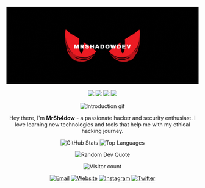 <!-- Header -->
<p align="center">
    <img src="https://raw.githubusercontent.com/MrShadowDev/MrShadowDev/main/banner.gif" alt="MrShadowDev banner">
</p>

<!-- Badges -->
<p align="center">
    <img src="https://img.shields.io/badge/Hacker-%23111111.svg?&style=for-the-badge&logo=hackerone&logoColor=white">
    <img src="https://img.shields.io/badge/Pentester-%23111111.svg?&style=for-the-badge&logo=Kali-Linux&logoColor=white">
    <img src="https://img.shields.io/badge/Python-%23111111.svg?&style=for-the-badge&logo=python&logoColor=white">
    <img src="https://img.shields.io/badge/JavaScript-%23111111.svg?&style=for-the-badge&logo=javascript&logoColor=white">
</p>

<!-- Introduction -->
<p align="center">
    <img src="https://raw.githubusercontent.com/MrShadowDev/MrShadowDev/main/introduction.gif" alt="Introduction gif">
</p>
<p align="center">
    Hey there, I'm <b>MrSh4dow</b> - a passionate hacker and security enthusiast. I love learning new technologies and tools that help me with my ethical hacking journey.
</p>

<!-- GitHub Stats -->
<p align="center">
    <img src="https://github-readme-stats.vercel.app/api?username=MrShadowDev&theme=radical&show_icons=true&count_private=true" alt="GitHub Stats">
    <img src="https://github-readme-stats.vercel.app/api/top-langs/?username=MrShadowDev&theme=radical&layout=compact" alt="Top Languages">
</p>

<!-- Random Quote -->
<p align="center">
    <img src="https://quotes-github-readme.vercel.app/api?type=horizontal&theme=dark&layout=default&font=IBM+Plex+Mono&color=orange&height=100" alt="Random Dev Quote">
</p>

<!-- Visitor Counter -->
<p align="center">
    <img src="https://profile-counter.glitch.me/{MrShadowDev}/count.svg" alt="Visitor count">
</p>

<!-- Contact Information -->
<p align="center">
    <a href="mailto:mrshadowdev@mail.lv" target="_blank" rel="noopener noreferrer"><img src="https://img.shields.io/badge/Email-mrshadowdev%40mail.lv-000000?style=for-the-badge&logo=gmail&logoColor=white" alt="Email"></a>
    <a href="https://xyl.lol/mrshadowdev" target="_blank" rel="noopener noreferrer"><img src="https://img.shields.io/badge/Website-xyl.lol%2Fmrshadowdev-000000?style=for-the-badge&logo=wordpress&logoColor=white" alt="Website"></a>
    <a href="https://www.instagram.com/dev_mrshadow/" target="_blank" rel="noopener noreferrer"><img src="https://img.shields.io/badge/Instagram-itz.mohaxx-000000?style=for-the-badge&logo=instagram&logoColor=white" alt="Instagram"></a>
    <a href="https://twitter.com/MrShadowDev" target="_blank" rel="noopener noreferrer"><img src="https://img.shields.io/badge/Twitter-MrShadowDev-000000?style=for-the-badge&logo=twitter&logoColor=white" alt="Twitter"></a>
</p>
